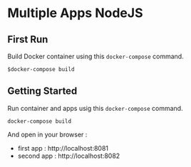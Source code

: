 # Multiple Apps NodeJS

## First Run 
Build Docker container using this `docker-compose` command.
```
$docker-compose build
```

## Getting Started
Run container and apps usig this `docker-compose` command.
```
docker-compose build
```
And open in your browser :
* first app : http://localhost:8081
* second app : http://localhost:8082